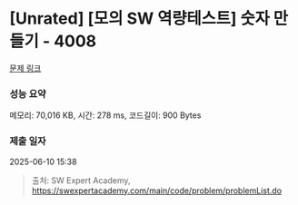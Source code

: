 # [Unrated] [모의 SW 역량테스트] 숫자 만들기 - 4008 

[문제 링크](https://swexpertacademy.com/main/code/problem/problemDetail.do?contestProbId=AWIeRZV6kBUDFAVH) 

### 성능 요약

메모리: 70,016 KB, 시간: 278 ms, 코드길이: 900 Bytes

### 제출 일자

2025-06-10 15:38



> 출처: SW Expert Academy, https://swexpertacademy.com/main/code/problem/problemList.do